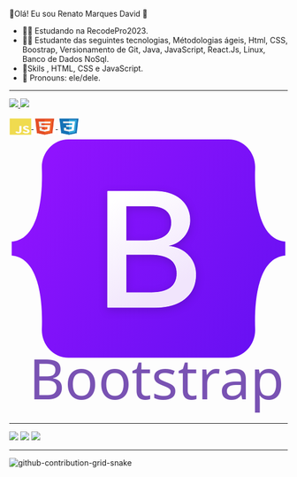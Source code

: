 🤖Olá! Eu sou Renato Marques David 🤖



- 👨‍🎓 Estudando na RecodePro2023.
- 👨‍🎓 Estudante das seguintes tecnologias, Métodologias ágeis, Html, CSS, Boostrap, Versionamento de Git, Java, JavaScript, React.Js, Linux, Banco de Dados NoSql.
- 🌱Skils , HTML, CSS e JavaScript.
- 🤖 Pronouns: ele/dele.
<hr>
<div>
  <a href="https://github.com/renatodavid">
  <img height="180em" src="https://github-readme-stats.vercel.app/api?username=renatodavid&show_icons=true&theme=dracula&include_all_commits=true&count_private=true"/>
  <img height="180em" src="https://github-readme-stats.vercel.app/api/top-langs/?username=renatodavid&layout=compact&langs_count=16&theme=dracula"/>
</div>
    
<div style="display: inline_block"><br>
  <img align="center" alt="Rafa-Js" height="30" width="40" src="https://raw.githubusercontent.com/devicons/devicon/master/icons/javascript/javascript-plain.svg">
  <img align="center" alt="Rafa-HTML" height="30" width="40" src="https://raw.githubusercontent.com/devicons/devicon/master/icons/html5/html5-original.svg">
  <img align="center" alt="Rafa-CSS" height="30" width="40" src="https://raw.githubusercontent.com/devicons/devicon/master/icons/css3/css3-original.svg">
  <svg viewBox="0 0 128 128" xmlns="http://www.w3.org/2000/svg"><defs><linearGradient id="bootstrap-original-wordmark-a" x1="76.079" x2="523.48" y1="10.798" y2="365.95" gradientTransform="translate(1.11 2.051) scale(.24566)" gradientUnits="userSpaceOnUse"><stop stop-color="#9013fe" offset="0"/><stop stop-color="#6610f2" offset="1"/></linearGradient><linearGradient id="bootstrap-original-wordmark-b" x1="193.51" x2="293.51" y1="109.74" y2="278.87" gradientTransform="translate(0 52)" gradientUnits="userSpaceOnUse"><stop stop-color="#fff" offset="0"/><stop stop-color="#f1e5fc" offset="1"/></linearGradient><filter id="bootstrap-original-wordmark-c" x="161.9" y="135.46" width="197" height="249" color-interpolation-filters="sRGB" filterUnits="userSpaceOnUse"><feFlood flood-opacity="0" result="BackgroundImageFix"/><feColorMatrix in="SourceAlpha" values="0 0 0 0 0 0 0 0 0 0 0 0 0 0 0 0 0 0 127 0"/><feOffset dy="4"/><feGaussianBlur stdDeviation="8"/><feColorMatrix values="0 0 0 0 0 0 0 0 0 0 0 0 0 0 0 0 0 0 0.15 0"/><feBlend in2="BackgroundImageFix" result="effect1_dropShadow"/><feBlend in="SourceGraphic" in2="effect1_dropShadow" result="shape"/></filter></defs><path d="M14.985 15.15c-.237-6.815 5.072-13.099 12.249-13.099h73.54c7.177 0 12.486 6.284 12.249 13.099-.228 6.546.068 15.026 2.202 21.94 2.141 6.936 5.751 11.319 11.664 11.883v6.387c-5.913.563-9.523 4.947-11.664 11.883-2.134 6.914-2.43 15.394-2.202 21.94.237 6.815-5.072 13.098-12.249 13.098h-73.54c-7.177 0-12.486-6.284-12.249-13.098.228-6.546-.068-15.026-2.203-21.94-2.14-6.935-5.76-11.319-11.673-11.883v-6.387c5.913-.563 9.533-4.947 11.673-11.883 2.135-6.914 2.43-15.394 2.203-21.94z" fill="url(#bootstrap-original-wordmark-a)"/><path transform="translate(1.494 -10.359) scale(.24566)" d="M267.1 364.46c47.297 0 75.798-23.158 75.798-61.355 0-28.873-20.336-49.776-50.532-53.085v-1.203c22.185-3.609 39.594-24.211 39.594-47.219 0-32.783-25.882-54.138-65.322-54.138h-88.74v217zm-54.692-189.48h45.911c24.958 0 39.131 11.128 39.131 31.279 0 21.505-16.484 33.535-46.372 33.535h-38.67zm0 161.96v-71.431h45.602c32.661 0 49.608 12.03 49.608 35.49 0 23.459-16.484 35.941-47.605 35.941z" fill="url(#bootstrap-original-wordmark-b)" filter="url(#bootstrap-original-wordmark-c)" stroke="#fff"/><text x="9.073" y="121.431" fill="#7952b3" font-family="'Segoe UI'" font-size="25.333" style="font-variant-caps:normal;font-variant-east-asian:normal;font-variant-ligatures:normal;font-variant-numeric:normal;line-height:1.25"><tspan x="9.073" y="121.431" style="font-variant-caps:normal;font-variant-east-asian:normal;font-variant-ligatures:normal;font-variant-numeric:normal">Bootstrap</tspan></text></svg>
 
  

  
 
</div>
<hr>
<div> 
  
  <a href="https://instagram.com/eu.renatomarques" target="_blank"><img src="https://img.shields.io/badge/-Instagram-%23E4405F?style=for-the-badge&logo=instagram&logoColor=white" target="_blank"></a>
  <a href="https://www.linkedin.com/in/RenatoMarquesDavid" target="_blank"><img src="https://img.shields.io/badge/-LinkedIn-%230077B5?style=for-the-badge&logo=linkedin&logoColor=white" target="_blank"></a> 
  <a href="https://wa.me/5521987051725" target="_blank"><img src="https://img.shields.io/badge/WhatsApp-25D366?style=for-the-badge&logo=whatsapp&logoColor=white" target="_blank"></a>
  

 </div>
  
<hr>

 ![github-contribution-grid-snake](https://github.com/Renatodavid/renatodavid/assets/106851081/b965f679-191e-4970-af1b-7309a718231c)


